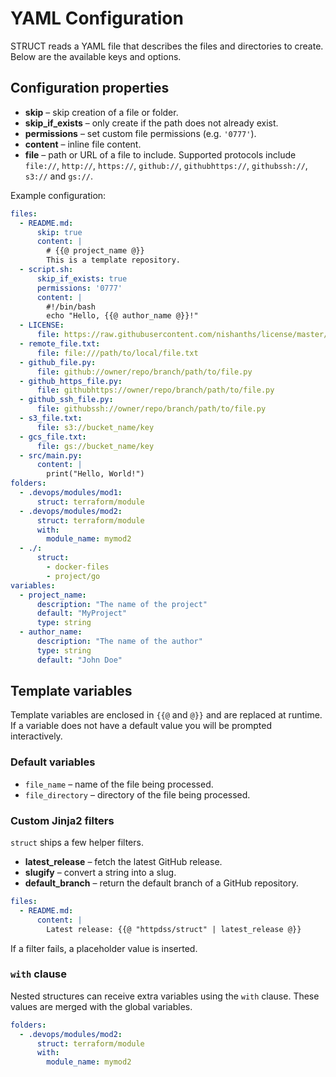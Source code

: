 # YAML Configuration

STRUCT reads a YAML file that describes the files and directories to create. Below are the available keys and options.

## Configuration properties

- **skip** – skip creation of a file or folder.
- **skip_if_exists** – only create if the path does not already exist.
- **permissions** – set custom file permissions (e.g. `'0777'`).
- **content** – inline file content.
- **file** – path or URL of a file to include. Supported protocols include `file://`, `http://`, `https://`, `github://`, `githubhttps://`, `githubssh://`, `s3://` and `gs://`.

Example configuration:

```yaml
files:
  - README.md:
      skip: true
      content: |
        # {{@ project_name @}}
        This is a template repository.
  - script.sh:
      skip_if_exists: true
      permissions: '0777'
      content: |
        #!/bin/bash
        echo "Hello, {{@ author_name @}}!"
  - LICENSE:
      file: https://raw.githubusercontent.com/nishanths/license/master/LICENSE
  - remote_file.txt:
      file: file:///path/to/local/file.txt
  - github_file.py:
      file: github://owner/repo/branch/path/to/file.py
  - github_https_file.py:
      file: githubhttps://owner/repo/branch/path/to/file.py
  - github_ssh_file.py:
      file: githubssh://owner/repo/branch/path/to/file.py
  - s3_file.txt:
      file: s3://bucket_name/key
  - gcs_file.txt:
      file: gs://bucket_name/key
  - src/main.py:
      content: |
        print("Hello, World!")
folders:
  - .devops/modules/mod1:
      struct: terraform/module
  - .devops/modules/mod2:
      struct: terraform/module
      with:
        module_name: mymod2
  - ./:
      struct:
        - docker-files
        - project/go
variables:
  - project_name:
      description: "The name of the project"
      default: "MyProject"
      type: string
  - author_name:
      description: "The name of the author"
      type: string
      default: "John Doe"
```

## Template variables

Template variables are enclosed in `{{@` and `@}}` and are replaced at runtime. If a variable does not have a default value you will be prompted interactively.

### Default variables

- `file_name` – name of the file being processed.
- `file_directory` – directory of the file being processed.

### Custom Jinja2 filters

`struct` ships a few helper filters.

- **latest_release** – fetch the latest GitHub release.
- **slugify** – convert a string into a slug.
- **default_branch** – return the default branch of a GitHub repository.

```yaml
files:
  - README.md:
      content: |
        Latest release: {{@ "httpdss/struct" | latest_release @}}
```

If a filter fails, a placeholder value is inserted.

### `with` clause

Nested structures can receive extra variables using the `with` clause. These values are merged with the global variables.

```yaml
folders:
  - .devops/modules/mod2:
      struct: terraform/module
      with:
        module_name: mymod2
```

